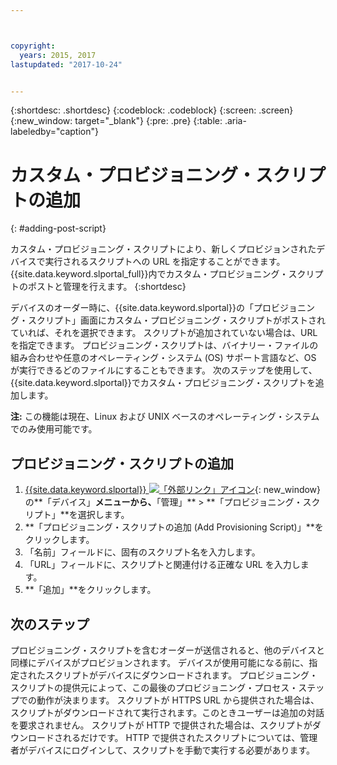 ```yaml
---



copyright:
  years: 2015, 2017
lastupdated: "2017-10-24"


---
```


{:shortdesc: .shortdesc}
{:codeblock: .codeblock}
{:screen: .screen}
{:new_window: target="_blank"}
{:pre: .pre}
{:table: .aria-labeledby="caption"}

# カスタム・プロビジョニング・スクリプトの追加 
{: #adding-post-script}

カスタム・プロビジョニング・スクリプトにより、新しくプロビジョンされたデバイスで実行されるスクリプトへの URL を指定することができます。 {{site.data.keyword.slportal_full}}内でカスタム・プロビジョニング・スクリプトのポストと管理を行えます。
{:shortdesc}

デバイスのオーダー時に、{{site.data.keyword.slportal}}の「プロビジョニング・スクリプト」画面にカスタム・プロビジョニング・スクリプトがポストされていれば、それを選択できます。 スクリプトが追加されていない場合は、URL を指定できます。 プロビジョニング・スクリプトは、バイナリー・ファイルの組み合わせや任意のオペレーティング・システム (OS) サポート言語など、OS が実行できるどのファイルにすることもできます。 次のステップを使用して、{{site.data.keyword.slportal}}でカスタム・プロビジョニング・スクリプトを追加します。

**注:** この機能は現在、Linux および UNIX ベースのオペレーティング・システムでのみ使用可能です。

## プロビジョニング・スクリプトの追加

1. [{{site.data.keyword.slportal}} ![「外部リンク」アイコン](../icons/launch-glyph.svg "「外部リンク」アイコン")](https://control.softlayer.com/){: new_window} の**「デバイス」**メニューから、**「管理」** > **「プロビジョニング・スクリプト」**を選択します。
2. **「プロビジョニング・スクリプトの追加 (Add Provisioning Script)」**をクリックします。
4. 「名前」フィールドに、固有のスクリプト名を入力します。
5. 「URL」フィールドに、スクリプトと関連付ける正確な URL を入力します。
6. **「追加」**をクリックします。

## 次のステップ
プロビジョニング・スクリプトを含むオーダーが送信されると、他のデバイスと同様にデバイスがプロビジョンされます。 デバイスが使用可能になる前に、指定されたスクリプトがデバイスにダウンロードされます。 プロビジョニング・スクリプトの提供元によって、この最後のプロビジョニング・プロセス・ステップでの動作が決まります。 スクリプトが HTTPS URL から提供された場合は、スクリプトがダウンロードされて実行されます。このときユーザーは追加の対話を要求されません。 スクリプトが HTTP で提供された場合は、スクリプトがダウンロードされるだけです。 HTTP で提供されたスクリプトについては、管理者がデバイスにログインして、スクリプトを手動で実行する必要があります。
